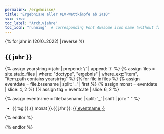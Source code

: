 ```yaml
---
permalink: /ergebnisse/
title: "Ergebnisse aller OLV-Wettkämpfe ab 2010"
toc: true
toc_label: "Archivjahre"
toc_icon: "running"  # corresponding Font Awesome icon name (without fa prefix)
---
```


{% for jahr in  (2010..2022) | reverse %}
## {{ jahr }}

{% assign yearstring = jahr | prepend: '/' | append: '/' %}
{% assign files = site.static_files  | where: "doctype", "ergebnis" | where_exp:"item", "item.path contains yearstring" %}
{% for file in files %}
  {% assign eventdate = file.basename | split: '_' | first %}
  {% assign monat = eventdate | slice: 4, 2 %}
  {% assign tag = eventdate | slice: 6, 2 %}
  
  {% assign eventname = file.basename | split: '_' | shift | join: " " %}
  * {{ tag }}.{{ monat }}.{{ jahr }}: <a href="{{ file.path | relative_url }}">{{ eventname }} </a>

{% endfor %}

{% endfor %}
